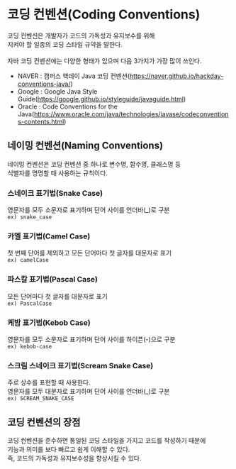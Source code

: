 # 코딩 컨벤션(Coding Conventions)
코딩 컨벤션은 개발자가 코드의 가독성과 유지보수를 위해<br/>
지켜야 할 일종의 코딩 스타일 규약을 말한다.<br/>
<br/>
자바 코딩 컨벤션에는 다양한 형태가 있으며 다음 3가지가 가장 많이 쓰인다.

- NAVER : 캠퍼스 핵데이 Java 코딩 컨벤션(https://naver.github.io/hackday-conventions-java/)
- Google : Google Java Style Guide(https://google.github.io/styleguide/javaguide.html)
- Oracle : Code Conventions for the Java(https://www.oracle.com/java/technologies/javase/codeconventions-contents.html)

## 네이밍 컨벤션(Naming Conventions)
네이밍 컨벤션은 코딩 컨벤션 중 하나로 변수명, 함수명, 클래스명 등<br/>
식별자를 명명할 때 사용하는 규칙이다.<br/>

### 스네이크 표기법(Snake Case)
영문자를 모두 소문자로 표기하며 단어 사이를 언더바(_)로 구분<br/>
`ex) snake_case`
### 카멜 표기법(Camel Case)
첫 번째 단어를 제외하고 모든 단어마다 첫 글자를 대문자로 표기<br/>
`ex) camelCase`
### 파스칼 표기법(Pascal Case)
모든 단어마다 첫 글자를 대문자로 표기<br/>
`ex) PascalCase`
### 케밥 표기법(Kebob Case)
영문자를 모두 소문자로 표기하며 단어 사이를 하이픈(-)으로 구분<br/>
`ex) kebob-case`
### 스크림 스네이크 표기법(Scream Snake Case)
주로 상수를 표현할 때 사용한다.<br/>
영문자를 모두 대문자로 표기하며 단어 사이를 언더바(_)로 구분<br/>
`ex) SCREAM_SNAKE_CASE`

## 코딩 컨벤션의 장점
코딩 컨벤션을 준수하면 통일된 코딩 스타일을 가지고 코드를 작성하기 때문에<br/>
기능과 의미를 보다 빠르고 쉽게 이해할 수 있다.<br/>
즉, 코드의 가독성과 유지보수성을 향상시킬 수 있다.